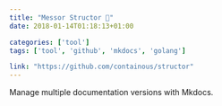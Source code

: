 ```yaml
---
title: "Messor Structor 🐜"
date: 2018-01-14T01:18:13+01:00

categories: ['tool']
tags: ['tool', 'github', 'mkdocs', 'golang']

link: "https://github.com/containous/structor"
---
```

Manage multiple documentation versions with Mkdocs.

<!--more-->
